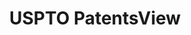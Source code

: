 ---
layout: default
bigquery: https://console.cloud.google.com/bigquery?p=patents-public-data&d=patentsview&page=dataset
citation: Attribution should be given to PatentsView for use, distribution, or derivative
  works.
code: https://github.com/CSSIP-AIR/PatentsView-Code-Snippets/
contributors: USPTO
cost: None
description: 'PatentsView includes US patent data including raw data (summaries, applications,
  pregrant applications), disambugations of inventors and assignees, and inventor
  gender estimates.  Also foreign priority data, # of figures and sheets, and government
  interest statements.'
documentation: https://patentsview.org/query/builder-faqs
last_edit: Mon, 04 Apr 2022 19:02:57 GMT
location: https://patentsview.org/
maintained_by: USPTO
record_creation_timestamp: 12/2/2020 17:20:46
schema_fields: '[''id'', ''level_two'', ''role'', ''contract_award_number'', ''country'',
  ''inventor_id'', ''_102_date'', ''uuid'', ''withdrawn'', ''application_id'', ''section_id'',
  ''classification_level'', ''designation'', ''publication_number'', ''num_figures'',
  ''subcategory_id'', ''disamb_assignee_id_20190312'', ''ipc_class'', ''length'',
  ''rule_47'', ''field_id'', ''num_sheets'', ''longitude'', ''disamb_inventor_id_20190312'',
  ''disamb_inventor_id_20170307'', ''group'', ''disamb_inventor_id_20180528'', ''main_group'',
  ''name_last'', ''mainclass_id'', ''lapse_of_patent'', ''subgroup'', ''attribution_status'',
  ''organization_id'', ''citation_id'', ''level_three'', ''disamb_inventor_id_20170808'',
  ''subclass_id'', ''sector_title'', ''city'', ''rawinventor_id'', ''rawassignee_id'',
  ''dependent'', ''num'', ''county_fips'', ''latlong'', ''name_first'', ''abstract'',
  ''subclass'', ''disamb_inventor_id_20191008'', ''patent_id'', ''disamb_inventor_id_20181127'',
  ''disamb_inventor_id_20171003'', ''term_disclaimer'', ''sequence'', ''number'',
  ''disamb_assignee_id_20200331'', ''lawyer_id'', ''disamb_inventor_id_20171226'',
  ''name'', ''rawlocation_id'', ''disamb_inventor_id_20190820'', ''state_fips'', ''fname'',
  ''classification_status'', ''disamb_assignee_id_20200929'', ''disamb_assignee_id_20181127'',
  ''level_one'', ''term_extension'', ''subsection_id'', ''_371_date'', ''organization'',
  ''group_id'', ''classification_data_source'', ''country_transformed'', ''disamb_assignee_id_20191231'',
  ''latin_name'', ''subgroup_id'', ''applicant_type'', ''status'', ''kind'', ''title'',
  ''f102_date'', ''male_flag'', ''disamb_inventor_id_20201229'', ''variety'', ''filename'',
  ''disamb_assignee_id_20191008'', ''deceased'', ''lname'', ''date'', ''doc_type'',
  ''disamb_inventor_id_20200630'', ''series_code'', ''doctype'', ''text'', ''category'',
  ''disamb_assignee_id_20200630'', ''disamb_inventor_id_20200331'', ''category_id'',
  ''latitude'', ''reldocno'', ''section'', ''disclaimer_date'', ''num_claims'', ''action_date'',
  ''symbol_position'', ''gi_statement'', ''location_id'', ''classification_value'',
  ''disamb_assignee_id_20190820'', ''type'', ''exemplary'', ''relkind'', ''f371_date'',
  ''term_grant'', ''county'', ''disamb_inventor_id_20200929'', ''field_title'', ''disamb_inventor_id_20191231'',
  ''male'', ''state'', ''rel_id'', ''ipc_version_indicator'', ''assignee_id'']'
shortname: patentsview
tags:
- disambiguation
- United States
- gender
terms_of_use: Creative Commons Attribution 4.0 International License.
timeframe: 1963-1999
title: USPTO PatentsView
uuid: cf1780b1-e265-4e49-8d1d-83b9cfe0fd9a
---
